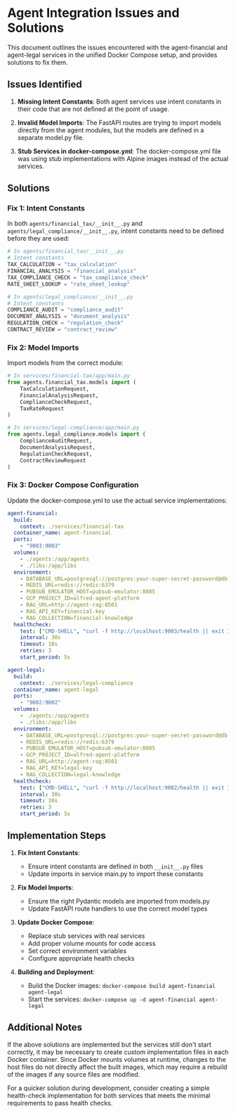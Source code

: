 # Agent Integration Issues and Solutions

This document outlines the issues encountered with the agent-financial and agent-legal services in the unified Docker Compose setup, and provides solutions to fix them.

## Issues Identified

1. **Missing Intent Constants**: Both agent services use intent constants in their code that are not defined at the point of usage.

2. **Invalid Model Imports**: The FastAPI routes are trying to import models directly from the agent modules, but the models are defined in a separate model.py file.

3. **Stub Services in docker-compose.yml**: The docker-compose.yml file was using stub implementations with Alpine images instead of the actual services.

## Solutions

### Fix 1: Intent Constants

In both `agents/financial_tax/__init__.py` and `agents/legal_compliance/__init__.py`, intent constants need to be defined before they are used:

```python
# In agents/financial_tax/__init__.py
# Intent constants
TAX_CALCULATION = "tax_calculation"
FINANCIAL_ANALYSIS = "financial_analysis"
TAX_COMPLIANCE_CHECK = "tax_compliance_check"
RATE_SHEET_LOOKUP = "rate_sheet_lookup"
```

```python
# In agents/legal_compliance/__init__.py
# Intent constants
COMPLIANCE_AUDIT = "compliance_audit"
DOCUMENT_ANALYSIS = "document_analysis"
REGULATION_CHECK = "regulation_check"
CONTRACT_REVIEW = "contract_review"
```

### Fix 2: Model Imports

Import models from the correct module:

```python
# In services/financial-tax/app/main.py
from agents.financial_tax.models import (
    TaxCalculationRequest,
    FinancialAnalysisRequest,
    ComplianceCheckRequest,
    TaxRateRequest
)
```

```python
# In services/legal-compliance/app/main.py
from agents.legal_compliance.models import (
    ComplianceAuditRequest,
    DocumentAnalysisRequest,
    RegulationCheckRequest,
    ContractReviewRequest
)
```

### Fix 3: Docker Compose Configuration

Update the docker-compose.yml to use the actual service implementations:

```yaml
agent-financial:
  build:
    context: ./services/financial-tax
  container_name: agent-financial
  ports:
    - "9003:9003"
  volumes:
    - ./agents:/app/agents
    - ./libs:/app/libs
  environment:
    - DATABASE_URL=postgresql://postgres:your-super-secret-password@db-postgres:5432/postgres
    - REDIS_URL=redis://redis:6379
    - PUBSUB_EMULATOR_HOST=pubsub-emulator:8085
    - GCP_PROJECT_ID=alfred-agent-platform
    - RAG_URL=http://agent-rag:8501
    - RAG_API_KEY=financial-key
    - RAG_COLLECTION=financial-knowledge
  healthcheck:
    test: ["CMD-SHELL", "curl -f http://localhost:9003/health || exit 1"]
    interval: 30s
    timeout: 10s
    retries: 3
    start_period: 5s
```

```yaml
agent-legal:
  build:
    context: ./services/legal-compliance
  container_name: agent-legal
  ports:
    - "9002:9002"
  volumes:
    - ./agents:/app/agents
    - ./libs:/app/libs
  environment:
    - DATABASE_URL=postgresql://postgres:your-super-secret-password@db-postgres:5432/postgres
    - REDIS_URL=redis://redis:6379
    - PUBSUB_EMULATOR_HOST=pubsub-emulator:8085
    - GCP_PROJECT_ID=alfred-agent-platform
    - RAG_URL=http://agent-rag:8501
    - RAG_API_KEY=legal-key
    - RAG_COLLECTION=legal-knowledge
  healthcheck:
    test: ["CMD-SHELL", "curl -f http://localhost:9002/health || exit 1"]
    interval: 30s
    timeout: 10s
    retries: 3
    start_period: 5s
```

## Implementation Steps

1. **Fix Intent Constants**:
   - Ensure intent constants are defined in both `__init__.py` files
   - Update imports in service main.py to import these constants

2. **Fix Model Imports**:
   - Ensure the right Pydantic models are imported from models.py
   - Update FastAPI route handlers to use the correct model types

3. **Update Docker Compose**:
   - Replace stub services with real services
   - Add proper volume mounts for code access
   - Set correct environment variables
   - Configure appropriate health checks

4. **Building and Deployment**:
   - Build the Docker images: `docker-compose build agent-financial agent-legal`
   - Start the services: `docker-compose up -d agent-financial agent-legal`

## Additional Notes

If the above solutions are implemented but the services still don't start correctly, it may be necessary to create custom implementation files in each Docker container. Since Docker mounts volumes at runtime, changes to the host files do not directly affect the built images, which may require a rebuild of the images if any source files are modified.

For a quicker solution during development, consider creating a simple health-check implementation for both services that meets the minimal requirements to pass health checks.